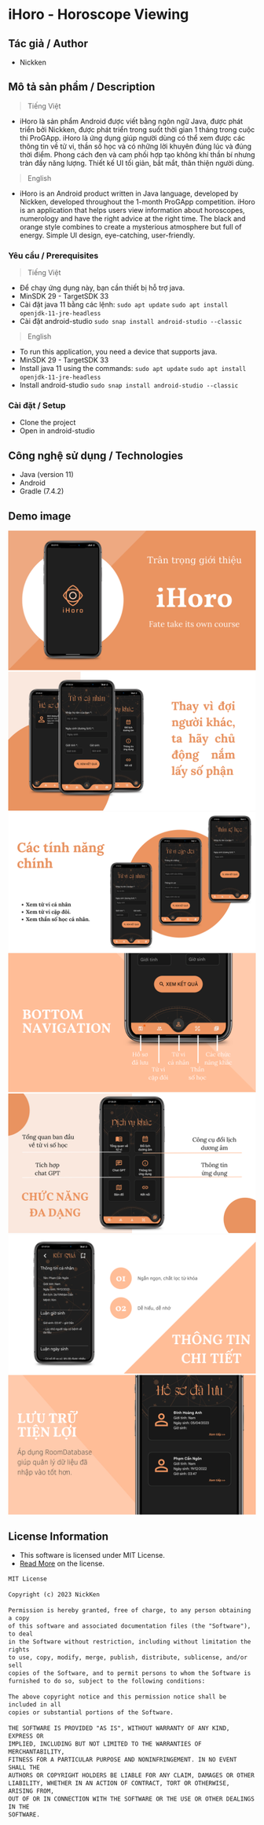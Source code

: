 # iHoro - Horoscope Viewing

## Tác giả / Author

* Nickken

## Mô tả sản phẩm / Description

> Tiếng Việt
* iHoro là sản phẩm Android được viết bằng ngôn ngữ Java, được phát triển bởi Nickken, được phát triển trong suốt thời gian 1 tháng trong cuộc thi ProGApp. iHoro là ứng dụng giúp người dùng có thể xem được các thông tin về tử vi, thần số học và có những lời khuyên đúng lúc và đúng thời điểm. Phong cách đen và cam phối hợp tạo không khí thần bí nhưng tràn đầy năng lượng. Thiết kế UI tối giản, bắt mắt, thân thiện người dùng.
> English
* iHoro is an Android product written in Java language, developed by Nickken, developed throughout the 1-month ProGApp competition. iHoro is an application that helps users view information about horoscopes, numerology and have the right advice at the right time. The black and orange style combines to create a mysterious atmosphere but full of energy. Simple UI design, eye-catching, user-friendly.

### Yêu cầu / Prerequisites

> Tiếng Việt
* Để chạy ứng dụng này, bạn cần thiết bị hỗ trợ java. 
* MinSDK 29 - TargetSDK 33
* Cài đặt java 11 bằng các lệnh:
`sudo apt update`
`sudo apt install openjdk-11-jre-headless`
* Cài đặt android-studio
`sudo snap install android-studio --classic`
> English
* To run this application, you need a device that supports java.
* MinSDK 29 - TargetSDK 33
* Install java 11 using the commands:
`sudo apt update`
`sudo apt install openjdk-11-jre-headless`
* Install android-studio
`sudo snap install android-studio --classic`


### Cài đặt / Setup

* Clone the project
* Open in android-studio



## Công nghệ sử dụng / Technologies

* Java (version 11)
* Android 
* Gradle (7.4.2)



## Demo image
![](mockup/1.png)
![](mockup/2.png)
![](mockup/3.png)
![](mockup/4.png)
![](mockup/5.png)
![](mockup/6.png)
![](mockup/7.png)
## License Information

* This software is licensed under MIT License.
* [Read More](https://choosealicense.com/licenses/mit/) on the license.


```
MIT License

Copyright (c) 2023 NickKen

Permission is hereby granted, free of charge, to any person obtaining a copy
of this software and associated documentation files (the "Software"), to deal
in the Software without restriction, including without limitation the rights
to use, copy, modify, merge, publish, distribute, sublicense, and/or sell
copies of the Software, and to permit persons to whom the Software is
furnished to do so, subject to the following conditions:

The above copyright notice and this permission notice shall be included in all
copies or substantial portions of the Software.

THE SOFTWARE IS PROVIDED "AS IS", WITHOUT WARRANTY OF ANY KIND, EXPRESS OR
IMPLIED, INCLUDING BUT NOT LIMITED TO THE WARRANTIES OF MERCHANTABILITY,
FITNESS FOR A PARTICULAR PURPOSE AND NONINFRINGEMENT. IN NO EVENT SHALL THE
AUTHORS OR COPYRIGHT HOLDERS BE LIABLE FOR ANY CLAIM, DAMAGES OR OTHER
LIABILITY, WHETHER IN AN ACTION OF CONTRACT, TORT OR OTHERWISE, ARISING FROM,
OUT OF OR IN CONNECTION WITH THE SOFTWARE OR THE USE OR OTHER DEALINGS IN THE
SOFTWARE.
```
